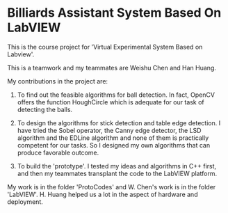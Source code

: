 # Billiards Assistant System Based On LabVIEW
This is the course project for 'Virtual Experimental System Based on Labview'.

This is a teamwork and my teammates are Weishu Chen and Han Huang.

My contributions in the project are:

1. To find out the feasible algorithms for ball detection. In fact, OpenCV offers the function HoughCircle which is adequate for our task of detecting the balls.

2. To design the algorithms for stick detection and table edge detection. I have tried the Sobel operator, the Canny edge detector, the LSD algorithm and the EDLine algorithm and none of them is practically competent for our tasks. So I designed my own algorithms that can produce favorable outcome.

3. To build the 'prototype'. I tested my ideas and algorithms in C++ first, and then my teammates transplant the code to the LabVIEW platform.

My work is in the folder 'ProtoCodes' and W. Chen's work is in the folder 'LabVIEW'. H. Huang helped us a lot in the aspect of hardware and deployment.
